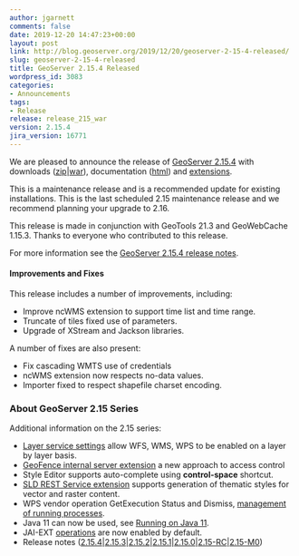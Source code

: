 ```yaml
---
author: jgarnett
comments: false
date: 2019-12-20 14:47:23+00:00
layout: post
link: http://blog.geoserver.org/2019/12/20/geoserver-2-15-4-released/
slug: geoserver-2-15-4-released
title: GeoServer 2.15.4 Released
wordpress_id: 3083
categories:
- Announcements
tags:
- Release
release: release_215_war
version: 2.15.4
jira_version: 16771
---
```





We are pleased to announce the release of [GeoServer 2.15.4](http://geoserver.org/release/2.15.4/) with downloads ([zip](https://sourceforge.net/projects/geoserver/files/GeoServer/2.15.4/geoserver-2.15.4-bin.zip/download)|[war](https://sourceforge.net/projects/geoserver/files/GeoServer/2.15.4/geoserver-2.15.4-war.zip/download)), documentation ([html](https://sourceforge.net/projects/geoserver/files/GeoServer/2.15.4/geoserver-2.15.4-htmldoc.zip/download)) and [extensions](https://sourceforge.net/projects/geoserver/files/GeoServer/2.15.4/extensions/).







This is a maintenance release and is a recommended update for existing installations. This is the last scheduled 2.15 maintenance release and we recommend planning your upgrade to 2.16.







This release is made in conjunction with GeoTools 21.3 and GeoWebCache 1.15.3. Thanks to everyone who contributed to this release.







For more information see the [GeoServer 2.15.4 release notes](https://osgeo-org.atlassian.net/secure/ReleaseNote.jspa?projectId=10000&version=16771).







#### Improvements and Fixes







This release includes a number of improvements, including:







  * Improve ncWMS extension to support time list and time range.
  * Truncate of tiles fixed use of parameters.
  * Upgrade of XStream and Jackson libraries.






A number of fixes are also present:







  * Fix cascading WMTS use of credentials
  * ncWMS extension now respects no-data values.
  * Importer fixed to respect shapefile charset encoding.






### About GeoServer 2.15 Series







Additional information on the 2.15 series:







  * [Layer service settings](https://docs.geoserver.org/latest/en/user/data/webadmin/layers.html#services-settings) allow WFS, WMS, WPS to be enabled on a layer by layer basis.
  * [GeoFence internal server extension](https://docs.geoserver.org/latest/en/user/extensions/geofence-server/index.html) a new approach to access control
  * Style Editor supports auto-complete using **control-space** shortcut.
  * [SLD REST Service extension](https://docs.geoserver.org/latest/en/user/extensions/sldservice/index.html) supports generation of thematic styles for vector and raster content.
  * WPS vendor operation GetExecution Status and Dismiss, [management of running processes](https://docs.geoserver.org/latest/en/user/services/wps/operations.html).
  * Java 11 can now be used, see [Running on Java 11](https://docs.geoserver.org/latest/en/user/production/java.html#running-on-java-11).
  * JAI-EXT [operations](https://docs.geoserver.org/latest/en/user/configuration/image_processing/index.html#jai-ext) are now enabled by default.
  * Release notes ([2.15.4](https://osgeo-org.atlassian.net/secure/ReleaseNote.jspa?projectId=10000&version=16771)|[2.15.3](https://osgeo-org.atlassian.net/secure/ReleaseNote.jspa?projectId=10000&version=16761)|[2.15.2](https://osgeo-org.atlassian.net/secure/ReleaseNote.jspa?projectId=10000&version=16757)|[2.15.1](https://osgeo-org.atlassian.net/secure/ReleaseNote.jspa?projectId=10000&version=16753)|[2.15.0](https://osgeo-org.atlassian.net/jira/secure/ReleaseNote.jspa?projectId=10000&version=16736)|[2.15-RC](https://osgeo-org.atlassian.net/jira/secure/ReleaseNote.jspa?projectId=10000&version=16740)|[2.15-M0](https://osgeo-org.atlassian.net/jira/secure/ReleaseNote.jspa?projectId=10000&version=16746))


